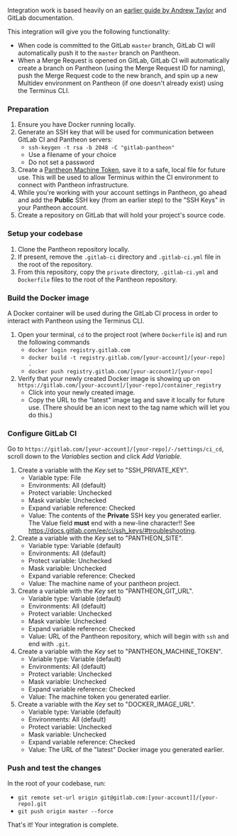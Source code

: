 Integration work is based heavily on an [earlier guide by Andrew Taylor](https://about.gitlab.com/blog/2019/03/26/connecting-gitlab-and-pantheon-streamline-wordpress-drupal-workflows/) and GitLab documentation.

This integration will give you the following functionality:
- When code is committed to the GitLab `master` branch, GitLab CI will automatically push it to the `master` branch on Pantheon.
- When a Merge Request is opened on GitLab, GitLab CI will automatically create a branch on Pantheon (using the Merge Request ID 
for naming), push the Merge Request code to the new branch, and spin up a new Multidev environment on Pantheon (if one doesn't 
already exist) using the Terminus CLI.

### Preparation

1. Ensure you have Docker running locally.
2. Generate an SSH key that will be used for communication between GitLab CI and Pantheon servers:
    - `ssh-keygen -t rsa -b 2048 -C "gitlab-pantheon"`
    - Use a filename of your choice
    - Do not set a password
3. Create a [Pantheon Machine Token](https://docs.pantheon.io/machine-tokens#create-a-machine-token), save it to a safe, local file for future use. This will be used to allow Terminus within the CI environment to connect with Pantheon infrastructure.
4. While you're working with your account settings in Pantheon, go ahead and add the **Public** SSH key (from an earlier step) to the "SSH Keys" in your Pantheon account.
5. Create a repository on GitLab that will hold your project's source code.
### Setup your codebase

1. Clone the Pantheon repository locally.
2. If present, remove the `.gitlab-ci` directory and `.gitlab-ci.yml` file in the root of the repository.
3. From this repository, copy the `private` directory, `.gitlab-ci.yml` and `Dockerfile` files to the root of the Pantheon repository.
### Build the Docker image

A Docker container will be used during the GitLab CI process in order to interact with Pantheon using the Terminus CLI.

1. Open your terminal, `cd` to the project root (where `Dockerfile` is) and run the following commands
    - `docker login registry.gitlab.com`
    - `docker build -t registry.gitlab.com/[your-account]/[your-repo] .`
    - `docker push registry.gitlab.com/[your-account]/[your-repo]`
2. Verify that your newly created Docker image is showing up on `https://gitlab.com/[your-account]/[your-repo]/container_registry`
    - Click into your newly created image.
    - Copy the URL to the "latest" image tag and save it locally for future use. (There should be an icon next to the tag name which will let you do this.)
### Configure GitLab CI

Go to `https://gitlab.com/[your-account]/[your-repo]/-/settings/ci_cd`, scroll down to the *Variables* section and click *Add Variable*.

1. Create a variable with the *Key* set to "SSH_PRIVATE_KEY".
    - Variable type: File
    - Environments: All (default)
    - Protect variable: Unchecked
    - Mask variable: Unchecked
    - Expand variable reference: Checked
    - Value: The contents of the **Private** SSH key you generated earlier. The Value field **must** end with a new-line character!! See https://docs.gitlab.com/ee/ci/ssh_keys/#troubleshooting.
2. Create a variable with the *Key* set to "PANTHEON_SITE".
    - Variable type: Variable (default)
    - Environments: All (default)
    - Protect variable: Unchecked
    - Mask variable: Unchecked
    - Expand variable reference: Checked
    - Value: The machine name of your pantheon project.
3. Create a variable with the *Key* set to "PANTHEON_GIT_URL".
    - Variable type: Variable (default)
    - Environments: All (default)
    - Protect variable: Unchecked
    - Mask variable: Unchecked
    - Expand variable reference: Checked
    - Value: URL of the Pantheon repository, which will begin with `ssh` and end with `.git`.
4. Create a variable with the *Key* set to "PANTHEON_MACHINE_TOKEN".
    - Variable type: Variable (default)
    - Environments: All (default)
    - Protect variable: Unchecked
    - Mask variable: Unchecked
    - Expand variable reference: Checked
    - Value: The machine token you generated earlier.
5. Create a variable with the *Key* set to "DOCKER_IMAGE_URL".
    - Variable type: Variable (default)
    - Environments: All (default)
    - Protect variable: Unchecked
    - Mask variable: Unchecked
    - Expand variable reference: Checked
    - Value: The URL of the "latest" Docker image you generated earlier.
### Push and test the changes

In the root of your codebase, run:
- `git remote set-url origin git@gitlab.com:[your-account]]/[your-repo].git`
- `git push origin master --force`

That's it! Your integration is complete.